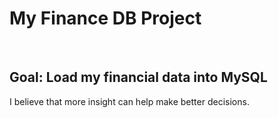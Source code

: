 <h1>My Finance DB Project</h1>
<br>
<h2>Goal: Load my financial data into MySQL</h2>
<p>I believe that more insight can help make better decisions.</p>
